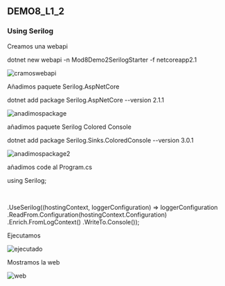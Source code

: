 ## DEMO8_L1_2

### Using Serilog

Creamos una webapi

dotnet new webapi -n Mod8Demo2SerilogStarter -f netcoreapp2.1   

![cramoswebapi](E:\JUANJO\CURSO2020\MODULO4_AZURE\20487D\AllFiles\Mod08\DemoFiles\Mod8Demo2Serilog\Mod8Demo2SerilogStarter\img\cramoswebapi.PNG)



Añadimos paquete Serilog.AspNetCore

dotnet add package Serilog.AspNetCore --version 2.1.1

![anadimospackage](E:\JUANJO\CURSO2020\MODULO4_AZURE\20487D\AllFiles\Mod08\DemoFiles\Mod8Demo2Serilog\Mod8Demo2SerilogStarter\img\anadimospackage.PNG)



añadimos paquete Serilog Colored Console

dotnet add package Serilog.Sinks.ColoredConsole --version 3.0.1

![anadimospackage2](E:\JUANJO\CURSO2020\MODULO4_AZURE\20487D\AllFiles\Mod08\DemoFiles\Mod8Demo2Serilog\Mod8Demo2SerilogStarter\img\anadimospackage2.PNG)

añadimos code al Program.cs

using Serilog;

​	

.UseSerilog((hostingContext, loggerConfiguration) => loggerConfiguration
    .ReadFrom.Configuration(hostingContext.Configuration)
    .Enrich.FromLogContext()
    .WriteTo.Console());

Ejecutamos

![ejecutado](E:\JUANJO\CURSO2020\MODULO4_AZURE\20487D\AllFiles\Mod08\DemoFiles\Mod8Demo2Serilog\Mod8Demo2SerilogStarter\img\ejecutado.PNG)



Mostramos la web

![web](E:\JUANJO\CURSO2020\MODULO4_AZURE\20487D\AllFiles\Mod08\DemoFiles\Mod8Demo2Serilog\Mod8Demo2SerilogStarter\img\web.PNG)